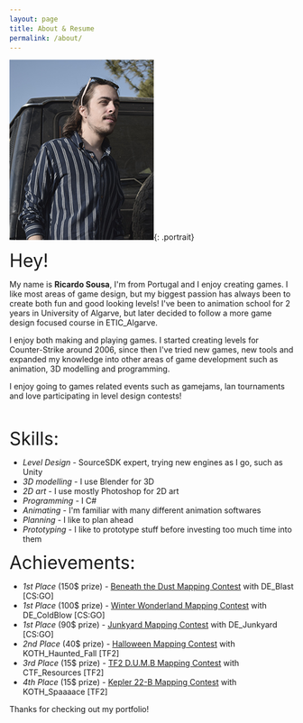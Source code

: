 ```yaml
---
layout: page
title: About & Resume
permalink: /about/
---
```


[![A picture of me](/images/portrait_final.jpg)](/images/portrait_final.jpg){: .portrait}

<font size="6">Hey!</font> <p>My name is <b>Ricardo Sousa</b>, I'm from Portugal and I enjoy creating games. I like most areas of game design, but my biggest passion has always been to create both fun and good looking levels! I've been to animation school for 2 years in University of Algarve, but later decided to follow a more game design focused course in ETIC_Algarve.</p>
<p>I enjoy both making and playing games. I started creating levels for Counter-Strike around 2006, since then I've tried new games, new tools and expanded my knowledge into other areas of game development such as animation, 3D modelling and programming.</p>
<p>I enjoy going to games related events such as gamejams, lan tournaments and love participating in level design contests!</p>
  
<br></br>
<font size="6">Skills:</font>

- _Level Design_  - SourceSDK expert, trying new engines as I go, such as Unity
- _3D modelling_  - I use Blender for 3D
- _2D art_        - I use mostly Photoshop for 2D art
- _Programming_   - I C#
- _Animating_     - I'm familiar with many different animation softwares
- _Planning_      - I like to plan ahead
- _Prototyping_   - I like to prototype stuff before investing too much time into them

<font size="6">Achievements:</font>

- _1st Place_ (150$ prize) - <a href="http://gamebanana.com/contests/winners/69">Beneath the Dust Mapping Contest</a> with DE_Blast [CS:GO]
- _1st Place_ (100$ prize) - <a href="http://gamebanana.com/contests/winners/31">Winter Wonderland Mapping Contest</a> with DE_ColdBlow [CS:GO]
- _1st Place_ (90$ prize) - <a href="http://gamebanana.com/contests/winners/23">Junkyard Mapping Contest</a> with DE_Junkyard [CS:GO]
- _2nd Place_ (40$ prize) - <a href="http://gamebanana.com/contests/winners/8">Halloween Mapping Contest</a> with KOTH_Haunted_Fall [TF2]
- _3rd Place_ (15$ prize) - <a href="http://gamebanana.com/contests/winners/4">TF2 D.U.M.B Mapping Contest</a> with CTF_Resources [TF2]
- _4th Place_ (15$ prize) - <a href="http://gamebanana.com/contests/winners/16">Kepler 22-B Mapping Contest</a> with KOTH_Spaaaace [TF2]


Thanks for checking out my portfolio!
